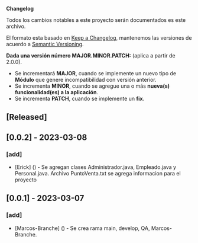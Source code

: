 **Changelog**

Todos los cambios notables a este proyecto serán documentados es este archivo.

El formato esta basado en [Keep a Changelog](https://keepachangelog.com/en/1.0.0/), mantenemos las versiones de acuerdo
a [Semantic Versioning](https://semver.org/spec/v2.0.0.html).

**Dada una versión número MAJOR.MINOR.PATCH:** (aplica a partir de 2.0.0).

* Se incrementará **MAJOR**, cuando se implemente un nuevo tipo de **Módulo** que genere incompatibilidad con versión anterior.
* Se incrementa **MINOR**, cuando se agregue una o más **nueva(s) funcionalidad(es) a la aplicación**.
* Se incrementa **PATCH**, cuando se implemente un **fix**.


## [Released]

## [0.0.2] - 2023-03-08
### [add]
* [Erick] () - Se agregan clases Administrador.java, Empleado.java y Personal.java. Archivo PuntoVenta.txt se agrega informacion para el proyecto

## [0.0.1] - 2023-03-07
### [add]
* [Marcos-Branche] () - Se crea rama main, develop, QA, Marcos-Branche.